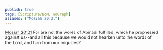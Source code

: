 ```yaml
---
publish: true
tags: [Scripture/BoM, noGraph]
aliases: ["Mosiah 20:21"]
---
```

[Mosiah 20:21](https://churchofjesuschrist.org/study/scriptures/bofm/mosiah/20?lang=eng&id=p21#p21) For are not the words of Abinadi fulfilled, which he prophesied against us--and all this because we would not hearken unto the words of the Lord, and turn from our iniquities?
